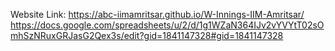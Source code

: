 Website Link: https://abc-iimamritsar.github.io/W-Innings-IIM-Amritsar/
https://docs.google.com/spreadsheets/u/2/d/1g1WZaN364IJv2vYVYtT02sOmhSzNRuxGRJasG2Qex3s/edit?gid=1841147328#gid=1841147328
